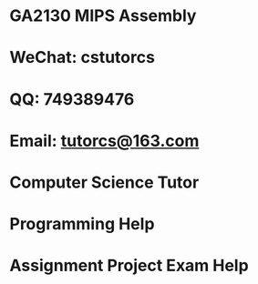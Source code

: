 # GA2130 MIPS Assembly
# WeChat: cstutorcs

# QQ: 749389476

# Email: tutorcs@163.com

# Computer Science Tutor

# Programming Help

# Assignment Project Exam Help
